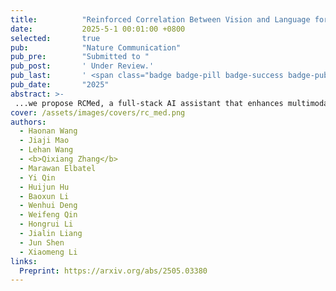 ```yaml
---
title:          "Reinforced Correlation Between Vision and Language for Precise Medical AI Assistant"
date:           2025-5-1 00:01:00 +0800
selected:       true
pub:            "Nature Communication"
pub_pre:        "Submitted to "
pub_post:       ' Under Review.'
pub_last:       ' <span class="badge badge-pill badge-success badge-publication">Segmentation</span><span class="badge badge-pill badge-secondary badge-publication">MLLM</span>'
pub_date:       "2025"
abstract: >-
 ...we propose RCMed, a full-stack AI assistant that enhances multimodal alignment in both input and output, enabling precise anatomical delineation, accurate localization, and reliable diagnosis for clinicians through hierarchical vision-language grounding. Trained on a 20 million images-mask-description triplets dataset, RCMed achieves SOTA precision in contextualizing irregular lesions and subtle anatomical boundaries, excelling across 165 clinical tasks with 9 different modalities...
cover: /assets/images/covers/rc_med.png
authors:
  - Haonan Wang
  - Jiaji Mao
  - Lehan Wang
  - <b>Qixiang Zhang</b>
  - Marawan Elbatel
  - Yi Qin
  - Huijun Hu
  - Baoxun Li
  - Wenhui Deng
  - Weifeng Qin
  - Hongrui Li
  - Jialin Liang
  - Jun Shen
  - Xiaomeng Li
links:
  Preprint: https://arxiv.org/abs/2505.03380
---
```

